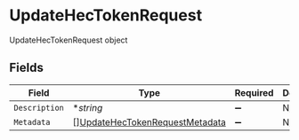 # UpdateHecTokenRequest

UpdateHecTokenRequest object


## Fields

| Field                                                                                   | Type                                                                                    | Required                                                                                | Description                                                                             |
| --------------------------------------------------------------------------------------- | --------------------------------------------------------------------------------------- | --------------------------------------------------------------------------------------- | --------------------------------------------------------------------------------------- |
| `Description`                                                                           | **string*                                                                               | :heavy_minus_sign:                                                                      | N/A                                                                                     |
| `Metadata`                                                                              | [][UpdateHecTokenRequestMetadata](../../models/shared/updatehectokenrequestmetadata.md) | :heavy_minus_sign:                                                                      | N/A                                                                                     |
